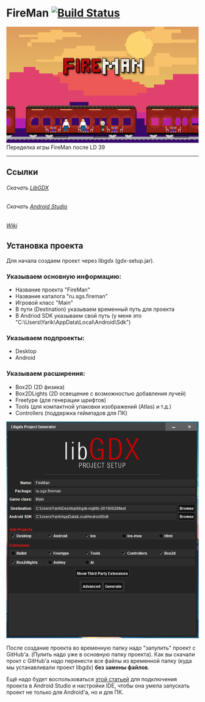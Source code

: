 # FireMan [![Build Status](https://img.shields.io/badge/Version-2019.06.29--1-yellow.svg)](#FireMan)

![FireMan Logo](https://github.com/YarikBur/FireMan/blob/master/img/FireMan.png)
Переделка игры FireMan после LD 39

<hr>

## Ссылки

###### Скачать [LibGDX](https://libgdx.badlogicgames.com/ci/nightlies/libgdx-nightly-20190628.zip)
###### Скачать [Android Studio](https://developer.android.com/studio)
###### [Wiki](https://github.com/YarikBur/FireMan/wiki)

## Установка проекта

Для начала создаем проект через libgdx (gdx-setup.jar). 

### Указываем основную информацию:
  -  Название проекта "FireMan"
  -  Название каталога "ru.sgs.fireman"
  -  Игровой класс "Main"
  -  В пути (Destination) указываем временный путь для проекта
  -  В Andriod SDK указываем свой путь (у меня это "C:\Users\Yarik\AppData\Local\Android\Sdk")

### Указываем подпроекты:
  -  Desktop
  -  Android

### Указываем расширения:
  -  Box2D (2D физика)
  -  Box2DLights (2D освещение с возможностью добавления лучей)
  -  Freetype (для генерации шрифтов)
  -  Tools (для компактной упаковки изображений (Atlas) и т.д.)
  -  Controllers (поддержка геймпадов для ПК)

![LibGDX Project setup](https://github.com/YarikBur/FireMan/blob/master/img/LibGDX%20Project%20setup.PNG)

После создание проекта во временную папку надо "запулить" проект с GitHub'a. (Пулить надо уже в основную папку проекта). Как вы скачали прокт с GitHub'a надо перенести все файлы из временной папку (куда мы устанавливали проект libgdx) **без замены файлов**.

Ещё надо будет воспользоваться [этой статьей](http://developer.alexanderklimov.ru/android/games/libgdx/setup.php) для подключения проекта в Android Studio и настройки IDE, чтобы она умела запускать проект не только для Android'a, но и для ПК.
